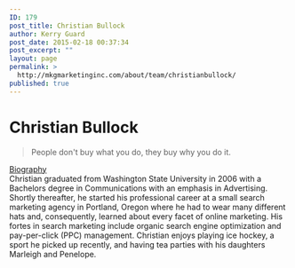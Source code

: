 ```yaml
---
ID: 179
post_title: Christian Bullock
author: Kerry Guard
post_date: 2015-02-18 00:37:34
post_excerpt: ""
layout: page
permalink: >
  http://mkgmarketinginc.com/about/team/christianbullock/
published: true
---
```

<div class="about-page">
<div class="christian-bullock person"></div>
<div class="name-plate">
<div class="container">
<div class="row">
<div class="span6">
<h1>Christian Bullock</h1>
</div>
<div class="span6">
<div id="bio" class="summary">
<blockquote>People don't buy what you do, they buy why you do it.</blockquote>
<a href="javascript:$('#biography').toggleClass('expandable')">Biography</a>
<div class="expandable" id="biography">Christian graduated from Washington State University in 2006 with a Bachelors degree in Communications with an emphasis in Advertising.
Shortly thereafter, he started his professional career at a small search marketing agency in Portland, Oregon where he had to wear many different hats and, consequently, learned about every facet of online marketing. His fortes in search marketing include organic search engine optimization and pay-per-click (PPC) management.
Christian enjoys playing ice hockey, a sport he picked up recently, and having tea parties with his daughters Marleigh and Penelope.</div>
</div>
</div>
</div>
</div>
</div>
</div>
<script type="text/javascript">
function toggle(id, className) {
    var element = document.getElementById(id);
    if (element == null) return;
    var classes = element.className.split(' ');
	var existingIndex = classes.indexOf(className);
	if (existingIndex >= 0)
		classes[existingIndex] = ''; // Remove it
	else
		classes.push(className); // Add it
	element.className = classes.join(' ');
}</script>
